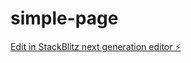 # simple-page

[Edit in StackBlitz next generation editor ⚡️](https://stackblitz.com/~/github.com/LittleG1ant/simple-page)